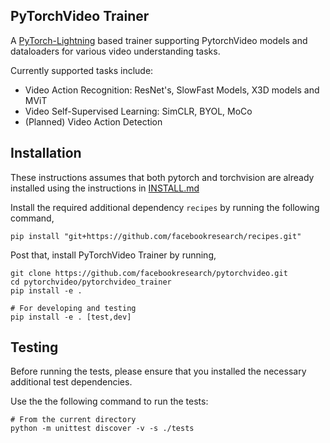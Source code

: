 ## PyTorchVideo Trainer

A [PyTorch-Lightning]() based trainer supporting PytorchVideo models and dataloaders for various video understanding tasks.

Currently supported tasks include:

- Video Action Recognition: ResNet's, SlowFast Models, X3D models and MViT
- Video Self-Supervised Learning: SimCLR, BYOL, MoCo
- (Planned) Video Action Detection

## Installation

These instructions assumes that both pytorch and torchvision are already installed
using the instructions in [INSTALL.md](https://github.com/facebookresearch/pytorchvideo/blob/main/INSTALL.md#requirements)

Install the required additional dependency `recipes` by running the following command,
```
pip install "git+https://github.com/facebookresearch/recipes.git"
```

Post that, install PyTorchVideo Trainer by running,
```
git clone https://github.com/facebookresearch/pytorchvideo.git
cd pytorchvideo/pytorchvideo_trainer
pip install -e .

# For developing and testing
pip install -e . [test,dev]
```

## Testing

Before running the tests, please ensure that you installed the necessary additional test dependencies.

Use the the following command to run the tests:
```
# From the current directory
python -m unittest discover -v -s ./tests
```
